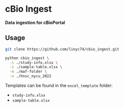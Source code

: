 # cBio Ingest

**Data ingestion for cBioPortal**

## Usage

```bash
git clone https://github.com/linyc74/cbio_ingest.git

python cbio_ingest \
  -i ./study-info.xlsx \
  -s ./sample-table.xlsx \
  -m ./maf-folder \
  -o ./hnsc_nycu_2022
```

Templates can be found in the `excel_template` folder:
- `study-info.xlsx`
- `sample-table.xlsx`
